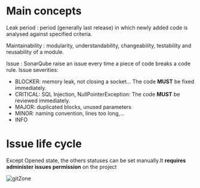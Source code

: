 # Main concepts

<span class="concept">Leak period</span> :  period (generally last release) in which newly added code is analysed against specified criteria.

<span class="concept">Maintainability</span> : modularity, understandability, changeability, testability and reusability of a module.

<span class="concept">Issue</span> : SonarQube raise an issue every time a piece of code breaks a code rule.
Issue severities:

- BLOCKER: memory leak, not closing a socket... The code **MUST** be fixed immediately.
- CRITICAL: SQL Injection, NullPointerException: The code **MUST** be reviewed immediately.
- MAJOR: duplicated blocks, unused parameters
- MINOR: naming convention, lines too long,...
- INFO

# Issue life cycle

Except Opened state, the others statuses can be set manually.It **requires administer issues permission** on the project

![gitZone](../assets/images/sonarqube-issue-wflw.png)
